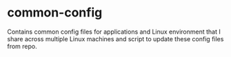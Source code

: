 # common-config

Contains common config files for applications and Linux
environment that I share across multiple Linux machines and script
to update these config files from repo.
